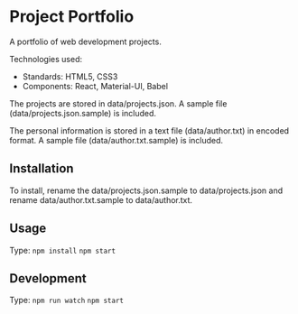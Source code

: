 Project Portfolio
==========

A portfolio of web development projects.

Technologies used:
*   Standards: HTML5, CSS3
*   Components: React, Material-UI, Babel

The projects are stored in data/projects.json.
A sample file (data/projects.json.sample) is included.

The personal information is stored in a text file (data/author.txt) in encoded format.
A sample file (data/author.txt.sample) is included.

Installation
------------

To install, rename the data/projects.json.sample to data/projects.json
and rename data/author.txt.sample to data/author.txt.

Usage
-----

Type:
`npm install`
`npm start`

Development
-----------

Type:
`npm run watch`
`npm start`

